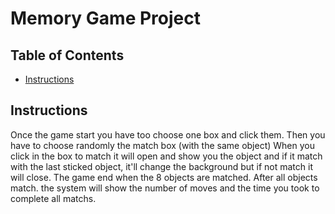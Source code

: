 # Memory Game Project

## Table of Contents

* [Instructions](#instructions)

## Instructions

Once the game start you have too choose one box and click them.
Then you have to choose randomly the match box (with the same object)
When you click in the box to match it will open and show you the object and if it match with the last sticked object, it'll change the background but if not match it will close.
The game end when the 8 objects are matched.
After all objects match. the system will show the number of moves and the time you took to complete all matchs.
